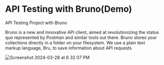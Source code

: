 # API Testing with Bruno(Demo)

API Testing Project with Bruno 

Bruno is a new and innovative API client, aimed at revolutionizing the status quo represented by Postman and similar tools out there.
Bruno stores your collections directly in a folder on your filesystem. We use a plain text markup language, Bru, to save information about API requests


![Screenshot 2024-03-28 at 6 32 07 PM](https://github.com/PramodDutta/APITestingwithBruno/assets/1409610/179b44fc-24a5-4769-8d82-4a4f35201956)
